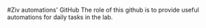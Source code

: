 #Ziv automations' GitHub
The role of this github is to provide useful automations for daily tasks in the lab.